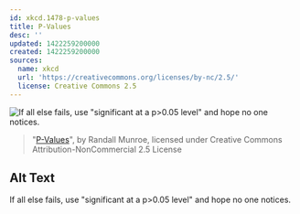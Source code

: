```yaml
---
id: xkcd.1478-p-values
title: P-Values
desc: ''
updated: 1422259200000
created: 1422259200000
sources:
  name: xkcd
  url: 'https://creativecommons.org/licenses/by-nc/2.5/'
  license: Creative Commons 2.5
---
```

![If all else fails, use "significant at a p>0.05 level" and hope no one notices.](https://imgs.xkcd.com/comics/p_values.png)
> "[P-Values](https://xkcd.com/1478/)", by Randall Munroe, licensed under Creative Commons Attribution-NonCommercial 2.5 License

## Alt Text
If all else fails, use "significant at a p>0.05 level" and hope no one notices.
